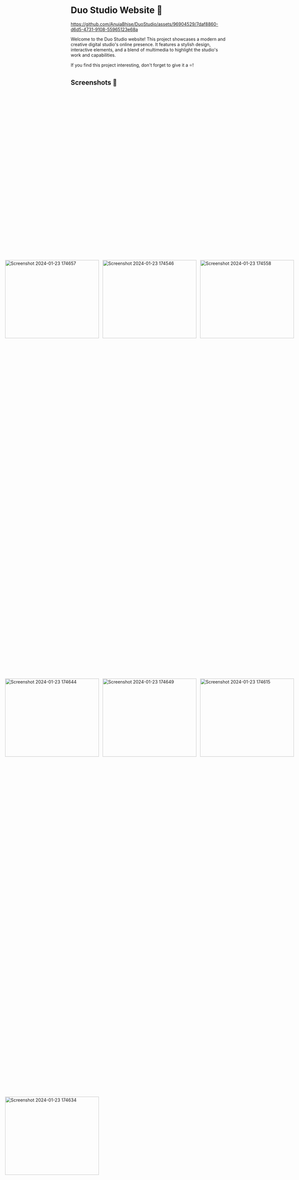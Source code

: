 # Duo Studio Website 🎨

https://github.com/AnujaBhise/DuoStudio/assets/96904529/7daf8860-d6d5-4731-9108-55965123e68a



Welcome to the Duo Studio website! This project showcases a modern and creative digital studio's online presence. It features a stylish design, interactive elements, and a blend of multimedia to highlight the studio's work and capabilities.

If you find this project interesting, don't forget to give it a ⭐️!

## Screenshots 🚀
<div style="display: grid; grid-template-columns: repeat(3, 1fr); gap: 12px; justify-content: center; align-items: center; height: 100vh;">
<img style="width:300px; height:250px;" alt="Screenshot 2024-01-23 174657" src="https://github.com/AnujaBhise/DuoStudio/assets/96904529/f533ba61-e3ef-4d10-b5dc-e3ef69334743">
<img style="width:300px; height:250px;" alt="Screenshot 2024-01-23 174546" src="https://github.com/AnujaBhise/DuoStudio/assets/96904529/306964e5-f041-4042-9bc6-2eb5743ec520">
<img style="width:300px; height:250px;" alt="Screenshot 2024-01-23 174558" src="https://github.com/AnujaBhise/DuoStudio/assets/96904529/b7646161-551a-427c-9f4c-2a1db19e70fc">

<img style="width:300px; height:250px;" alt="Screenshot 2024-01-23 174644" src="https://github.com/AnujaBhise/DuoStudio/assets/96904529/e56cd2a1-b6da-47e7-94b5-fc39129d1c43">
<img style="width:300px; height:250px;" alt="Screenshot 2024-01-23 174649" src="https://github.com/AnujaBhise/DuoStudio/assets/96904529/decbe37f-15a4-47e5-b1d6-fa8f691c39c5">
<img style="width:300px; height:250px;" alt="Screenshot 2024-01-23 174615" src="https://github.com/AnujaBhise/DuoStudio/assets/96904529/cb4d0107-3e46-46ce-a289-ba775dcb7bd6">
<img style="width:300px; height:250px;" alt="Screenshot 2024-01-23 174634" src="https://github.com/AnujaBhise/DuoStudio/assets/96904529/6eaa81d2-d4f5-4e72-abc2-ee73fd883f64">

</div>


## Overview 🌟

The **Duo Studio Website** is a visually appealing and interactive platform that introduces visitors to the studio's digital craftsmanship. 
It uses HTML, CSS, and JavaScript to create a seamless and engaging user experience.

## Features 💡

- Modern and creative design.
- Interactive navigation with Locomotive Scroll.
- Multimedia integration, including videos and images.
- Sections showcasing studio work, services, and client mentions.
- Smooth animations powered by GSAP and ScrollTrigger.




## Technologies Used 🛠️

- HTML
- CSS
- JavaScript
- [GSAP](https://greensock.com/gsap/) for animations

## Usage 🚀

Explore the website to discover:
- Digitally crafted brand experiences on the home page.
- Information about Duo Studio and its creative collection.
- Featured work with images and videos.
- Studio services and capabilities.
- Client mentions with images and relevant details.
- Contact information to start a project.

## Getting Started 🏁

1. Clone the repository: `https://github.com/AnujaBhise/DuoStudio.git`
2. Open the project in your favorite code editor.
3. Customize the content, images, and videos to match your studio's branding.
4. Add your own projects and client mentions.
5. Test the website locally before deployment.

## Contributing 🤝

Contributions are welcome! If you'd like to contribute to this project, please follow these guidelines:
1. Fork the repository.
2. Create a new branch for your feature: `git checkout -b feature-name`.
3. Commit your changes: `git commit -m 'Add some feature'`.
4. Push to the branch: `git push origin feature-name`.
5. Open a pull request.


